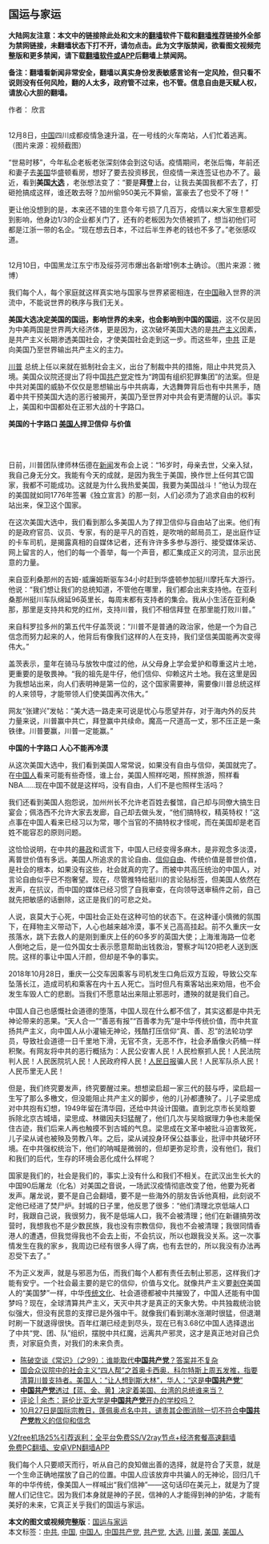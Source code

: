  <h2>国运与家运</h2> <p class="notice"><b>大陆网友注意：本文中的链接除此处和文末的<a href="https://github.com/bannedbook/fanqiang" >翻墙</a>软件下载和<a href="https://github.com/killgcd/justmysocks/blob/master/README.md">翻墙推荐</a>链接外全部为禁网链接，未翻墙状态下打不开，请勿点击。此为文字版禁闻，欲看图文视频完整版和更多禁闻，请下载<a href="https://github.com/bannedbook/fanqiang">翻墙软件或APP</a>后翻墙上禁闻网。</p><p>备注：翻墙看新闻非常安全，翻墙以真实身份发表敏感言论有一定风险，但只看不说则没有任何风险，翻的人太多，政府管不过来，也不管。信息自由是天赋人权，请放心大胆的翻墙。</b></p>  <div class="entry"> <p>作者： 欣言</p> <p><br />12月8日，<a href="https://www.bannedbook.org/bnews/tag/%E4%B8%AD%E5%9B%BD/" class="st_tag internal_tag" rel="tag" title="标签 中国 下的日志">中国</a>四川成都疫情急速升温，在一号线的火车南站，人们忙着逃离。（图片来源：视频截图） </p> <p>“世易时移”，今年私企老板老张深刻体会到这句话。疫情期间，老张后悔，年前还和妻子去<a href="https://www.bannedbook.org/bnews/tag/%e7%be%8e%e5%9b%bd/" class="st_tag internal_tag" rel="tag" title="标签 美国 下的日志">美国</a>华盛顿看房，想好了要去投资移民，但疫情一来连签证也办不了。最近，看到<strong>美国<a href="https://www.bannedbook.org/bnews/tag/%e5%a4%a7%e9%80%89/" class="st_tag internal_tag" rel="tag" title="标签 大选 下的日志">大选</a> </strong>，老张想法变了：“要是<strong>拜登</strong>上台，让我去美国我都不去了，打砸抢搞成这样，谁还敢去呀？加州偷950美元不算偷，富豪去了也受不了呀！” </p> <p>更让他没想到的是，本来还不错的生意今年亏损了几百万，疫情以来大家生意都受到影响，他身边1/3的企业都关门了，还有的老板因为欠债被抓了，想当初他们可都是江浙一带的名企。“现在想去日本，不过后半生养老的钱也不多了。”老张感叹道。</p> <p><br />12月10日，中国黑龙江东宁市及绥芬河市爆出各新增1例本土确诊。（图片来源：微博）</p> <p>我们每个人，每个家庭就这样真实地与国家与世界紧密相连，在<span class='wp_keywordlink_affiliate'><a href="https://www.bannedbook.org/" title="中国" target="_blank">中国</a></span>融入世界的洪流中，不能说世界的秩序与我们无关。</p>  <p><strong>美国大选决定美国的国运，影响世界的未来，也会影响到中国的国运</strong>，这不仅是因为中美两国是世界两大经济体，更是因为，这次破坏美国大选的是<span class='wp_keywordlink'><a href="https://www.bannedbook.org/forum2/topic6177.html" title="《共产主义的终极目的》" target="_blank">共产主义</a></span>因素，是共产主义长期渗透美国社会，才使美国社会走到这一步。而这些年，<a href="https://www.bannedbook.org/bnews/tag/%e4%b8%ad%e5%85%b1/" class="st_tag internal_tag" rel="tag" title="标签 中共 下的日志">中共</a> 正是向美国乃至世界输出共产主义的主力。</p> <p><a href="https://www.bannedbook.org/bnews/tag/%e5%b7%9d%e6%99%ae/" class="st_tag internal_tag" rel="tag" title="标签 川普 下的日志">川普</a> 总统上任以来就在抵制社会主义，出台了制裁中共的措施，阻止中共党员入境。美国众议院还提出了将中国<a href="https://www.bannedbook.org/bnews/tag/%e5%85%b1%e4%ba%a7%e5%85%9a/" class="st_tag internal_tag" rel="tag" title="标签 共产党 下的日志">共产党</a>定性为“跨国有组织犯罪集团”的法案。但是中共对美国的威胁不仅仅是思想输出与中共病毒，大选舞弊背后也有中共黑手，随着中共干预美国大选的恶行被揭开，美国乃至世界对中共会有更清醒的认识。事实上，美国和中国都处在正邪大战的十字路口。</p> <p><strong>美国的十字路口 <a href="https://www.bannedbook.org/bnews/tag/%E7%BE%8E%E5%9B%BD%E4%BA%BA/" class="st_tag internal_tag" rel="tag" title="标签 美国人 下的日志">美国人</a>捍卫信仰 与价值</strong></p> <p><br />&nbsp;</p> <p>日前，川普团队律师林伍德在<span class='wp_keywordlink_affiliate'><a href="https://www.bannedbook.org/" title="新闻">新闻</a></span>发布会上说：“16岁时，母亲去世，父亲入狱，我自己身无分文。我能有今天的成就，是因为我生于美国，换作世上任何其它国家，我都不可能成功。这就是为什么我热爱美国，我要为美国战斗！”他认为现在的美国就如同1776年签署《独立宣言》的那一刻，人们必须为了追求自由的权利站出来，保卫这个国家。</p> <p>在这次美国大选中，我们看到那么多美国人为了捍卫信仰与自由站了出来。他们有的是政府官员、议员、专家，有的是平凡的百姓，是吹哨的邮局员工，是出庭作证的卡车司机，是揭露真相的自媒体记者，还有许许多多参与游行、接受媒体采访、网上留言的人，他们的每一个善举，每一个声音，都汇集成正义的河流，显示出民意的力量。</p>  <p>来自亚利桑那州的吉姆･威廉姆斯驱车34小时赶到华盛顿参加挺川摩托车大游行。他说：“我们想让我们的总统知道，不管他在哪里，我们都会出来支持他。在亚利桑那州挺川车队绵延96英里长，每周末都有支持者的集会。我从小生活在亚利桑那，那里是支持共和党的红州，支持川普，我们不相信拜登 在那里能打败川普。”</p> <p>来自科罗拉多州的第五代牛仔盖茨说：“川普不是普通的政治家，他是一个为自己信念而努力起来的人，他背后有像我们这样的人在支持，我们坚信美国能再次变得伟大。”</p> <p>盖茨表示，童年在骑马与放牧中度过的他，从父母身上学会爱护和尊重这片土地，更重要的是敬畏神。“我的祖先是牛仔，他们信仰、仰赖这片土地。我在这里是因为我想站出来，向人们表明神是第一位的，这个国家需要神，需要像川普总统这样的人来领导，才能带领人们使美国再次伟大。”</p> <p>网友“张建兴”发帖：“美大选一路走来可说是忧心与愿望并存，对于海内外的反共力量来说，川普赢中共亡，拜登赢中共续命。魔高一尺道高一丈，邪不压正是一条铁律。川普要赢，川普一定能赢。”</p> <p><strong>中国的十字路口 人心不能再冷漠</strong></p> <p>从这次美国大选中，我们看到美国人常常说，如果没有自由与信仰，美国就完了。在<a href="https://www.bannedbook.org/bnews/tag/%e4%b8%ad%e5%9b%bd%e4%ba%ba/" class="st_tag internal_tag" rel="tag" title="标签 中国人 下的日志">中国人</a>看来可能有些奇怪，谁上台，美国人照样吃喝，照样旅游，照样看NBA……现在中国不就是这样吗，没有自由，人们不是也照样生活吗？</p>  <p>我们还看到美国人抱怨说，加州州长不允许老百姓去餐馆，自己却与同僚大搞生日宴会；佩洛西不允许大家去发廊，自己却去做头发，“他们搞特权，精英特权！”这点事在中国人看来已经习以为常，哪个当官的不搞特权才怪呢，而在美国却是老百姓不能容忍的原则问题。</p> <p>这恰恰说明，在中共的<span class='wp_keywordlink'><a href="https://www.bannedbook.org/forum11/topic276.html" title="禁片：评中国共产党的暴政" target="_blank">暴政</a></span>和谎言下，中国人已经变得多麻木，是非观念多淡漠，离普世价值有多远。美国人所追求的言论自由、<span class='wp_keywordlink'><a href="https://www.bannedbook.org/forum11/topic307.html" title="禁片：在中国宗教信仰自由吗？" target="_blank">信仰自由</a></span>、传统价值是普世价值，是社会的根本，如果没有这些，社会就真的完了。而被中共高压统治的中国人，对言论自由似乎已不抱奢望。现在，尽管推特给挺川的言论贴标签，但美国人依然在发声，在抗议，而中国的媒体已经习惯了自我审查，在向领导送审稿件之前，自己就先把敏感的话删除，这正是我们的可悲之处。</p> <p>人说，哀莫大于心死，中国社会正处在这种可怕的状态下。在这种谨小慎微的氛围下，在拜物主义带动下，人心也越来越冷漠，事不关己高高挂起。前不久重庆一女孩落水，跳下去救人的是刚到重庆上任的60多岁的英国大使；上海淮海路一位老人倒地之后，是一位外国女士表示愿意帮助出钱救治，警察才叫120把老人送到医院。这样的事让中国人汗颜，但却是不争的事实。</p> <p>2018年10月28日，重庆一公交车因乘客与司机发生口角后双方互殴，导致公交车坠落长江，造成司机和乘客在内十五人死亡。当时但凡有乘客站出来劝阻，也不会发生车毁人亡的悲剧。当我们不愿意站出来阻止邪恶时，遭殃的就是我们自己。</p> <p>中国人自己也感慨社会道德的堕落，中国人现在什么都不信了，其实这都是中共无神论带来的恶果。“天人合一”“善恶有报”“百善孝为先”是中华传统价值，而中共宣扬共产主义，向中国人从小灌输无神论，残酷打压信仰“真、善、忍”的法轮功学员，导致社会道德一日千里地下滑，无官不贪，无恶不作，社会矛盾像火药桶一样积聚。有网友将中共的恶行概括为：人民公安害人民！人民检察抓人民！人民法院判人民！人民医院坑人民！人民政府榨人民！<span class='wp_keywordlink'><a href="https://www.bannedbook.org/forum2/topic109.html" title="透视人民日报" target="_blank">人民日报</a></span>骗人民！人民军队杀人民！人民币里无人民！</p> <p>但是，我们终究要发声，终究要醒过来。想想梁启超一家三代的鼓与呼，梁启超一生写了那么多檄文，但没能阻止共产主义的脚步，他的儿孙都遭殃了。儿子梁思成对中共抱有幻想，1949年留在清华园，还给中共设计国徽。直到北京市长吴晗要拆除北京古城墙，梁思成、林徽因夫妇猛醒了，他们几次与吴晗据理力争也未能保住古迹，我们后来人再也触摸不到古城的气息。梁思成在文革中被批斗迫害致死，儿子梁从诫也被殃及劳教八年。之后，梁从诫投身环保公益事业，批评中共破坏环境。在中共强权统治下，他们的呐喊是微弱的，但却更弥足珍贵，没有他们，我们和我们的后代，生存的环境会恶化成什么样呢？</p>  <p>国家是我们的，社会是我们的，事实上没有什么和我们不相关。在武汉出生长大的中国90后屠龙（化名）对美国之音说，一场武汉疫情彻底改变了他，他要为死者发声。屠龙说，要不是自己会翻墙，要不是一些海外的朋友告诉他真相，此刻说不定他已经进了焚尸炉。封城的日子里，他反思了很多：“他们清理北京低端人口时，我跟自己说，我很努力，我不是低端人口，我不会被清理；他们在新疆搞劳改营时，我想我也不是少数民族，我也没有宗教信仰，我也不会被清理；我很同情香港人的遭遇，但我觉得我也不会去上街，不会抗议，所以也跟我没关系。这一次事情发生在我的家乡，我周边已经有很多人得了病，也有去世的，所以我没有办法再忍受下去了。”</p> <p>不为正义发声，就是与邪恶为伍，而我们每个人都有责任去制止邪恶，这样我们才能有安宁。一个社会最主要的是它的信仰，价值与文化。就像共产主义要<span class='wp_keywordlink'><a href="https://www.bannedbook.org/forum2/topic21.html" title="《剥夺》 黄建民 著" target="_blank">剥夺</a></span>美国人的“美国梦”一样，中华<span class='wp_keywordlink_affiliate'><a href="https://www.bannedbook.org/bnews/tculture/" title="传统文化" target="_blank">传统文化</a></span>、社会道德都被中共摧毁了，中国人还能有中国梦吗？现在，全球清算共产主义，天灭中共才是真正的天象大势。中共独裁统治貌似强大，但没有民意的支撑已是外强中干。就像我们看到潮水涨潮时很猛，但退潮时刷一下就退得很快。百年红潮已经走到尽头，现在已有3.68亿中国人选择退出了中共“党、团、队”组织，摆脱中共红魔，远离共产邪灵，这才是真正地对自己负责，对家庭负责，对我们的未来负责。</p> <ul class='op-related-articles' title='相关阅读'> <li><a href='https://www.bannedbook.org/bnews/cbnews/20201117/1432140.html' target='_blank'>陈破空谈《常识》（之99）：谁能取代<b>中国共产党</b>？答案并不复杂</a></li> <li><a href='https://www.bannedbook.org/bnews/bannedvideo/20201114/1431117.html' target='_blank'>国会众议院中的社会主义“四人帮”之首奥卡西奥．科尔特斯上周五发推，指要清算川普支持者。美国人：“让人想到斯大林”，华人：“这是<b>中国共产党</b>”</a></li> <li><a href='https://www.bannedbook.org/bnews/taiwannews/20201109/1427978.html' target='_blank'><b>中国共产党</b>透过【蓝、金、黄】决定着美国、台湾的总统谁来当？</a></li> <li><a href='https://www.bannedbook.org/bnews/comments/20201103/1425198.html' target='_blank'>评论 | 余杰：哥伦比亚大学是<b>中国共产党</b>开办的学校吗？</a></li> <li><a href='https://www.bannedbook.org/bnews/bannedvideo/20201028/1421771.html' target='_blank'>10月27日是国际宗教日，蓬佩奥点名中共，谴责其企图消除一切不符合<b>中国共产党</b>教义的信仰和信念</a></li> </ul> <p class="texttj"> <a href="https://www.bannedbook.org/forum23/topic22702.html" target="_blank">V2free机场25%引荐返利：全平台免费SS/V2ray节点+经济套餐高速翻墙</a><br/> <a href="https://github.com/bannedbook/fanqiang/wiki/%E7%A6%81%E9%97%BB%E7%BD%91%E5%AE%89%E5%8D%93%E7%BF%BB%E5%A2%99%E6%96%B0%E9%97%BBAPP" target="_blank">免费PC翻墙、安卓VPN翻墙APP</a></p><p>我们每个人只要顺天而行，听从自己的良知做出善的选择，就是符合了天意，就是一个生命正确地摆放了自己的位置。中国人应该放弃中共骗人的无神论，回归几千年的中华传统，像美国人一样喊出“我们信神”——这句话印在美元上，就是为了提醒人们记住它。因为我们本身就是神的子民，信神的人才能得到神的护佑，才能有美好的未来，它真正关乎我们的国运与家运。</p><a name='sharetosocial'></a>       <div><b>本文的图文或视频完整版</b>：<a href='https://www.bannedbook.org/bnews/comments/20201212/1446280.html'>国运与家运</a></div>  </div><!--END ENTRY--> <div class="postfooter"> <div>本文标签：<a href="https://www.bannedbook.org/bnews/tag/%e4%b8%ad%e5%85%b1/" rel="tag">中共</a>, <a href="https://www.bannedbook.org/bnews/tag/%E4%B8%AD%E5%9B%BD/" rel="tag">中国</a>, <a href="https://www.bannedbook.org/bnews/tag/%e4%b8%ad%e5%9b%bd%e4%ba%ba/" rel="tag">中国人</a>, <a href="https://www.bannedbook.org/bnews/tag/%e4%b8%ad%e5%9b%bd%e5%85%b1%e4%ba%a7%e5%85%9a/" rel="tag">中国共产党</a>, <a href="https://www.bannedbook.org/bnews/tag/%e5%85%b1%e4%ba%a7%e5%85%9a/" rel="tag">共产党</a>, <a href="https://www.bannedbook.org/bnews/tag/%e5%a4%a7%e9%80%89/" rel="tag">大选</a>, <a href="https://www.bannedbook.org/bnews/tag/%e5%b7%9d%e6%99%ae/" rel="tag">川普</a>, <a href="https://www.bannedbook.org/bnews/tag/%e7%be%8e%e5%9b%bd/" rel="tag">美国</a>, <a href="https://www.bannedbook.org/bnews/tag/%E7%BE%8E%E5%9B%BD%E4%BA%BA/" rel="tag">美国人</a></div>  </div><!--END POSTFOOTER--> 